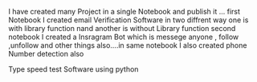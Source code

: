 I have created many Project in a single Notebook and publish it ...
first Notebook I created email Verification Software  in two diffrent way one is with library function nand another is without Library function
second notebook I created a Insragram Bot which is messege anyone , follow ,unfollow and other things also....in same notebook I also created phone Number detection also

Type speed test Software using python
